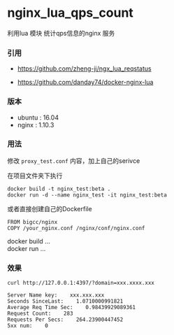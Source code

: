 # nginx_lua_qps_count

利用lua 模块 统计qps信息的nginx 服务

### 引用

* https://github.com/zheng-ji/ngx_lua_reqstatus


* https://github.com/danday74/docker-nginx-lua

### 版本

* ubuntu : 16.04
* nginx : 1.10.3

### 用法

修改 `proxy_test.conf` 内容，加上自己的serivce

在项目文件夹下执行
```
docker build -t nginx_test:beta .
docker run -d --name nginx_test -it nginx_test:beta
```

或者直接创建自己的Dockerfile
```
FROM bigcc/nginx
COPY /your_nginx.conf /nginx/conf/nginx.conf

```
docker build ...<br/>
docker run ...

### 效果

```
curl http://127.0.0.1:4397/?domain=xxx.xxxx.xxx

Server Name key:    xxx.xxx.xxx
Seconds SinceLast:    1.0710000991821
Average Req Time Sec:    0.98439929089361
Request Count:    283
Requests Per Secs:    264.23900447452
5xx num:    0
```
